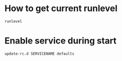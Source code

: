 How to get current runlevel
===========================

``` bash
runlevel
```

Enable service during start
===========================

``` bash
update-rc.d SERVICENAME defaults
```
